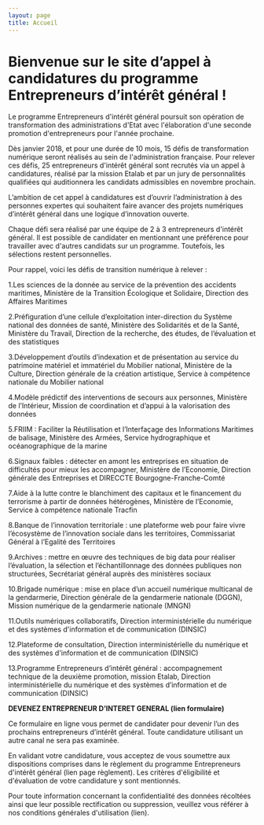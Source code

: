 ```yaml
---
layout: page
title: Accueil
---
```

# Bienvenue sur le site d’appel à candidatures du programme Entrepreneurs d’intérêt général !

Le programme Entrepreneurs d'intérêt général poursuit son
opération de transformation des administrations d'Etat avec l'élaboration d'une
seconde promotion d'entrepreneurs pour l'année prochaine.

Dès janvier 2018, et pour une durée de 10 mois, 15 défis de
transformation numérique seront réalisés au sein de l'administration française.
Pour relever ces défis, 25 entrepreneurs d'intérêt général sont recrutés via un
appel à candidatures, réalisé par la mission Etalab et par un jury de
personnalités qualifiées qui auditionnera les candidats admissibles en novembre
prochain.

L’ambition de cet appel à candidatures est d’ouvrir
l’administration à des personnes expertes qui souhaitent faire avancer des projets
numériques d’intérêt général dans une logique d’innovation ouverte.

Chaque défi sera réalisé par une équipe de 2 à 3
entrepreneurs d'intérêt général. Il est possible de candidater en mentionnant
une préférence pour travailler avec d'autres candidats sur un programme.
Toutefois, les sélections restent personnelles.

Pour rappel, voici les défis de transition numérique à
relever :

1\.Les sciences de la donnée au service de la prévention des
accidents maritimes, Ministère de la Transition Écologique et Solidaire,
Direction des Affaires Maritimes

2\.Préfiguration d’une cellule d’exploitation inter-direction
du Système national des données de santé, Ministère des Solidarités et de la
Santé, Ministère du Travail, Direction de la recherche, des études, de l’évaluation
et des statistiques

3\.Développement d’outils d’indexation et de présentation au
service du patrimoine matériel et immatériel du Mobilier national, Ministère de
la Culture, Direction générale de la création artistique, Service à compétence
nationale du Mobilier national

4\.Modèle prédictif des interventions de secours aux
personnes, Ministère de l’Intérieur, Mission de coordination et d’appui à la
valorisation des données

5\.FRIIM : Faciliter la Réutilisation et l’Interfaçage des
Informations Maritimes de balisage, Ministère des Armées, Service
hydrographique et océanographique de la marine

6\.Signaux faibles : détecter en amont les entreprises en
situation de difficultés pour mieux les accompagner, Ministère de l’Economie,
Direction générale des Entreprises et DIRECCTE Bourgogne-Franche-Comté

7\.Aide à la lutte contre le blanchiment des capitaux et le
financement du terrorisme à partir de données hétérogènes, Ministère de
l’Economie, Service à compétence nationale Tracfin

8\.Banque de l’innovation territoriale : une plateforme web
pour faire vivre l’écosystème de l’innovation sociale dans les territoires,
Commissariat Général à l’Egalité des Territoires

9\.Archives : mettre en œuvre des techniques de big data pour
réaliser l’évaluation, la sélection et l’échantillonnage des données publiques
non structurées, Secrétariat général auprès des ministères sociaux

10\.Brigade numérique : mise en place d’un accueil numérique
multicanal de la gendarmerie, Direction générale de la gendarmerie nationale
\(DGGN), Mission numérique de la gendarmerie nationale (MNGN)

11\.Outils numériques collaboratifs, Direction
interministérielle du numérique et des systèmes d'information et de
communication (DINSIC)

12\.Plateforme de consultation, Direction interministérielle
du numérique et des systèmes d'information et de communication (DINSIC)

13\.Programme Entrepreneurs d’intérêt général :
accompagnement technique de la deuxième promotion, mission Etalab, Direction
interministérielle du numérique et des systèmes d’information et de communication
\(DINSIC)

**DEVENEZ ENTREPRENEUR D’INTERET GENERAL (lien formulaire)**

Ce formulaire en ligne vous permet de candidater pour
devenir l’un des prochains entrepreneurs d’intérêt général. Toute candidature
utilisant un autre canal ne sera pas examinée.

En validant votre candidature, vous acceptez de vous
soumettre aux dispositions comprises dans le règlement du programme
Entrepreneurs d'intérêt général (lien page règlement). Les
critères d'éligibilité et d'évaluation de votre candidature y sont mentionnés.

Pour toute information concernant la confidentialité des
données récoltées ainsi que leur possible rectification ou suppression,
veuillez vous référer à nos conditions générales d'utilisation (lien).
